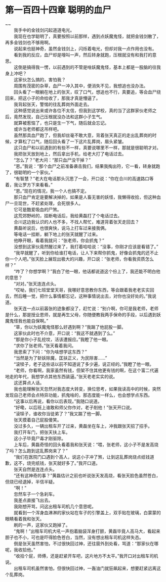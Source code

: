 # 第一百四十四章 聪明的血尸

~~
            <br>　　我手中的金钱剑闪起道道电光。<br>　　我现在也学聪明了，真要按照以前那样，遇到点妖魔鬼怪，就把金钱剑散了，再多金钱剑也不够用啊。<br>　　说起来也挺神奇，虽然金钱剑上，闪烁着电光，但却对我一点作用也没有。<br>　　看到我的反应，血尸却是嚎叫一声，然后转身就跑，压根就没有和我打的意思。<br>　　这倒是搞得我一愣，以前遇到的不管是啥妖魔鬼怪，基本上都是一股脑的往我身上冲吧？<br>　　这家伙怎么搞的，害怕我？<br>　　周围有茂密的杂草，血尸一冲入其中，便消失不见，我想追也没办法。<br>　　回头看了一眼躺在地上的张天，叹了口气，想追也不行，真要追，等会血尸绕回来，把这小子的命给收了，那我才真是懵逼了。<br>　　我背起张天，警惕的往乱葬岗外面走去。<br>　　这种感觉说出来或许各位不太信，但我到这学校，真的当了这群家伙老师之后，竟然发现，自己压根就没办法和这群小子生气。<br>　　就算被惹恼了，也只是生一下气，随后就会忘记。<br>　　或许当老师都这吊样吧。<br>　　虽然那具血尸跑了，但我却丝毫不敢大意，背着张天真正的走出乱葬岗的时候，才算松了口气，随后回头看了一下这片乱葬岗，眉头紧皱。<br>　　这只血尸和以前遇到的有些不一样，真要说哪里不一样，那就是很聪明才对。<br>　　我把张天放到地上，然后拿出手机，给老大打了电话过去。<br>　　“怎么了？”老大问：“那只血尸没干掉？”<br>　　“恩。”我说：“那个血尸之前准备袭击我们，结果我掏出符，它一看，转身就跑了，很聪明的一个家伙。”<br>　　“有智慧？”老大在电话那头沉思了一会，开口说：“你在合川的高速路口等着，我让罗方下来看看。”<br>　　“恩。”现在的情况，我一个人也搞不定。<br>　　那只血尸肯定是要解决掉的，如果是人畜无害的妖怪，我懒得收拾，但这种血尸一旦现世，不赶紧处理，会死很多人。<br>　　它可是酷爱吸血的尸煞。<br>　　这荒郊野岭的，挂断电话后，我给黄磊打了个电话过去。<br>　　合川这边我认识的人也不多，不找人帮忙，难道背着张天走回去？<br>　　黄磊听说后，也很爽快，说马上打车过来接我俩。<br>　　等电话一挂断，躺下地上的张天就醒了过来。<br>　　他睁开眼，看着我就问：“张老师，你会抓鬼？”<br>　　没想到这家伙竟然醒过来了，我打着哈哈说：“没事，你刚才应该是看错了。”<br>　　“我早就醒了，听到你给谁打电话，让人下来帮你抓鬼，好像会抓鬼的还不止你一个人吧。”张天脸上展现出极大的兴趣，开口说：“张老师，你看我资质怎么样？”<br>　　“咋了？你想学啊？”我白了他一眼，他话都说道这个份上了，我还能不明白他的意思？<br>　　“对对。”张天连连点头。<br>　　“哎呦，我们七班堂堂天哥，我哪好意思教你东西，等会跟着我老老实实回去，然后睡一觉，把什么事情都忘记，这种事情说出去，对你也没好处的。”我说道。<br>　　张天连一点以前嚣张的迹象都没了，赶忙说：“别介啊，你可是我老师，老师是什么，那是授业恩师，就是再生父母，你随便教我两手保命的手段，以后遇到妖魔鬼怪我也能自保啊。”<br>　　“草，你以为妖魔鬼怪那么好遇到啊？”我踹了他屁股一脚。<br>　　这家伙此时也不介意，开口说：“我这不就遇到了么。”<br>　　“那是你小子乱挖坟，活该遭报应。”我瞪了他一眼。<br>　　“求你了张老师。”张天看着我问。<br>　　我思索了下问：“你为啥想学这东西？”<br>　　“当然是为了斩妖除魔，匡扶正义，为民除害……”<br>　　“滚犊子，老子这些话以前不知道说了多少遍，说正经的。”我瞪了他一眼。<br>　　“老师，你看啊，我家虽然有钱，但架不住其他更有钱的啊，在这个富二代遍地走的年代，我想学点其他东西装逼。”张天老老实实的说。<br>　　这还算点人话。<br>　　我也能理解张天忽然对我态度大转变，换位思考，如果我读高中的时候，突然发现自己老师会点特异功能，抓鬼啥的，那态度能一样么，也会想学点东西。<br>　　“这事以后再说，看你以后表现。”我随口说道。<br>　　“好嘞，以后班上谁敢和师父你作对，老子削他！”张天开口说。<br>　　“滚犊子，谁收你当徒弟了？”我又踹了他一脚。<br>　　张天摸着自己屁股傻笑。<br>　　没过多久，一辆出租车开了过来，黄磊坐在车上，冲我跟张天招了招手。<br>　　我打开车门，把张天扶上车。<br>　　这小子毕竟尸毒才刚驱除。<br>　　上车后，黄磊奇怪的回头看着我和张天说：“喂，张老师，这小子不是发高烧了吗？怎么跑到这乱葬岗来了？”<br>　　“我们在医院门口遇到个高人，说这小子冲了煞，让到这乱葬岗烧点纸钱道歉，这不，烧完纸钱，张天就好多了。”我开口道。<br>　　张天自然是连连点头。<br>　　“还有这神奇的事？”黄磊估计之前也听说张天发高烧，看张天脸色虽然苍白，但烧已经退掉，半信半疑。<br>　　“啊！”<br>　　忽然车子一个急刹车。<br>　　我差点直接飞出去。<br>　　我刚想开骂，问这出租车司机几个意思呢。<br>　　就看到一个浑身血淋淋的家伙站在车子的引擎盖上，双手贴在玻璃，白蒙蒙的眼睛看着我和张天。<br>　　刷的一声，这家伙又跑掉了。<br>　　“鬼啊！”出租车司机大吼一声抱着脑袋浑身打颤，黄磊毕竟人高马大，看起来胆子也不小，可也是吓得脸色苍白，当然，没有想出租车司机这样失态。<br>　　倒是张天虽然害怕，不过很快回过神，还往窗外到处看，骂道：“那家伙在哪呢，我收拾他。”<br>　　“收拾个屁，师傅，还是赶紧开车吧，这片地方不太平。”我开口对出租车司机说。<br>　　出租车司机虽然害怕，但很快回过神，一轰油门就狂飙起来，想要赶紧远离这个乱葬岗。<br>
	